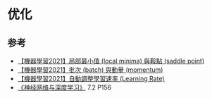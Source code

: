 # 优化

## 参考

* [【機器學習2021】局部最小值 (local minima) 與鞍點 (saddle point)](https://www.youtube.com/watch?v=QW6uINn7uGk&list=PLJV_el3uVTsMhtt7_Y6sgTHGHp1Vb2P2J&index=4)
* [【機器學習2021】批次 (batch) 與動量 (momentum)](https://www.youtube.com/watch?v=zzbr1h9sF54&list=PLJV_el3uVTsMhtt7_Y6sgTHGHp1Vb2P2J&index=5)
* [【機器學習2021】自動調整學習速率 (Learning Rate)](https://www.youtube.com/watch?v=zzbr1h9sF54&list=PLJV_el3uVTsMhtt7_Y6sgTHGHp1Vb2P2J&index=6)
* [《神经网络与深度学习》](https://nndl.github.io/) 7.2 P156
